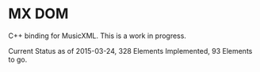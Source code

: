 MX DOM
=======

C++ binding for MusicXML.  This is a work in progress.

Current Status as of 2015-03-24, 328 Elements Implemented, 93 Elements to go.

